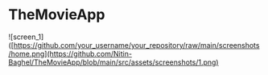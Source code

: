 # TheMovieApp

![screen_1]([https://github.com/your_username/your_repository/raw/main/screenshots/home.png](https://github.com/Nitin-Baghel/TheMovieApp/blob/main/src/assets/screenshots/1.png)



